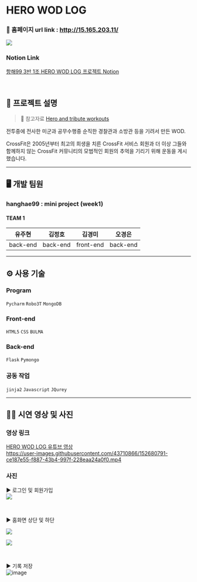 # HERO WOD LOG
### 🔗 홈페이지 url link : http://15.165.203.11/
![](https://images.velog.io/images/daymoon_/post/4d63fe4d-d569-47d0-88b3-807a605a6608/login_bg.png)

### Notion Link
[항해99 3반 1조 HERO WOD LOG 프로젝트 Notion](https://www.notion.so/1-dbe6b88639fb413ab611fde830044e3f)  

<br>

## 📑 프로젝트 설명
> 🔎 참고자료 
[Hero and tribute workouts](https://www.crossfit.com/heroes)  

전투중에 전사한 미군과 공무수행중 순직한 경찰관과 소방관 등을 기려서 만든 WOD.

CrossFit은 2005년부터 최고의 희생을 치른 CrossFit 서비스 회원과 더 이상 그들와 함께하지 않는 CrossFit 커뮤니티의 모범적인 회원의 추억을 기리기 위해 운동을 게시했습니다.



---
## 🖥️ 개발 팀원
### hanghae99 : mini project (week1)
#### TEAM 1
유주현|김정호|김경미|오경은
---|---|---|---|
back-end|back-end|front-end|back-end

---
## ⚙️ 사용 기술
### Program
`Pycharm` `Robo3T` `MongoDB`

### Front-end
`HTML5` `CSS` `BULMA`

### Back-end
`Flask` `Pymongo`

### 공동 작업
`jinja2` `Javascript` `JQurey`

---
## 🏃‍♀️ 시연 영상 및 사진
### 영상 링크
[HERO WOD LOG 유튜브 영상](https://youtu.be/zoF5gpknwzM)    
https://user-images.githubusercontent.com/43710866/152680791-ce187e55-f887-43b4-997f-228eaa24a0f0.mp4



### 사진
▶ 로그인 및 회원가입  
![](https://images.velog.io/images/daymoon_/post/ccc187e9-cd31-4238-96ba-40777d0c0035/image.png)

<br>

▶ 홈화면 상단 및 하단

![](https://images.velog.io/images/daymoon_/post/c34f4dba-b25d-4ac2-aaa0-c04932319c70/image.png)

![](https://images.velog.io/images/daymoon_/post/376d7eee-97f6-4047-b5b0-997a469b1872/image.png)

<br>


▶ 기록 저장  
![image](https://user-images.githubusercontent.com/83294927/149264804-e0c440c4-d01c-422c-a8f7-f3c833127012.png)


